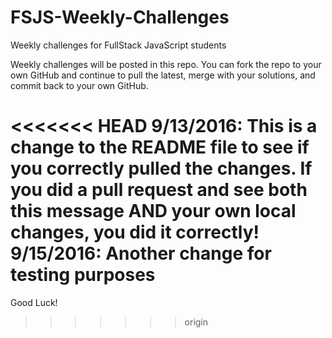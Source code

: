 # FSJS-Weekly-Challenges
Weekly challenges for FullStack JavaScript students

Weekly challenges will be posted in this repo.  You can fork the repo to your own GitHub and continue to pull the latest, merge with your solutions, and commit back to your own GitHub.  

<<<<<<< HEAD
9/13/2016: This is a change to the README file to see if you correctly pulled the changes.  If you did a pull request and see both this message AND your own local changes, you did it correctly!
9/15/2016: Another change for testing purposes
=======

Good Luck!

>>>>>>> origin
